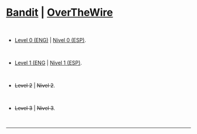 # [Bandit](https://overthewire.org/wargames/bandit/) | [OverTheWire](../CTF_Write-Ups)

<br>

- [Level 0 (ENG)](https://github.com/frandausmeier/CTF_Write-Ups/blob/main/OverTheWire/Bandit/Level_0/Bandit_Level_0_(eng).md) | [Nivel 0 (ESP)](https://github.com/frandausmeier/CTF_Write-Ups/blob/main/OverTheWire/Bandit/Level_0/Bandit_Level_0_(esp).md).

<br>

- [Level 1 (ENG](https://github.com/frandausmeier/CTF_Write-Ups/blob/main/OverTheWire/Bandit/Level_1/Bandit_Level_1_(eng).md) | [Nivel 1 (ESP)](https://github.com/frandausmeier/CTF_Write-Ups/blob/main/OverTheWire/Bandit/Level_1/Bandit_Level_1_(esp).md).

<br>

- ~~Level 2~~ | ~~Nivel 2~~.

<br>

- ~~Level 3~~ | ~~Nivel 3~~.

<br>

-----
